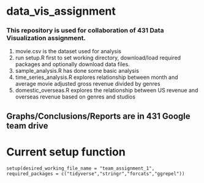 # data_vis_assignment
### This repository is used for collaboration of 431 Data Visualization assignment.
1. movie.csv is the dataset used for analysis
2. run setup.R first to set working directory, download/load required packages and optionally download data files. 
3. sample_analysis.R has done some basic analysis
4. time_series_analysis.R explores relationship between month and average movie adjusted gross revenue divided by genres
5. domestic_overseas.R explores the relationship between US revenue and overseas revenue based on genres and studios

## Graphs/Conclusions/Reports are in 431 Google team drive

# Current setup function
`setup(desired_working_file_name = "team_assignment_1",
      required_packages = c("tidyverse","stringr","forcats","ggrepel"))`
